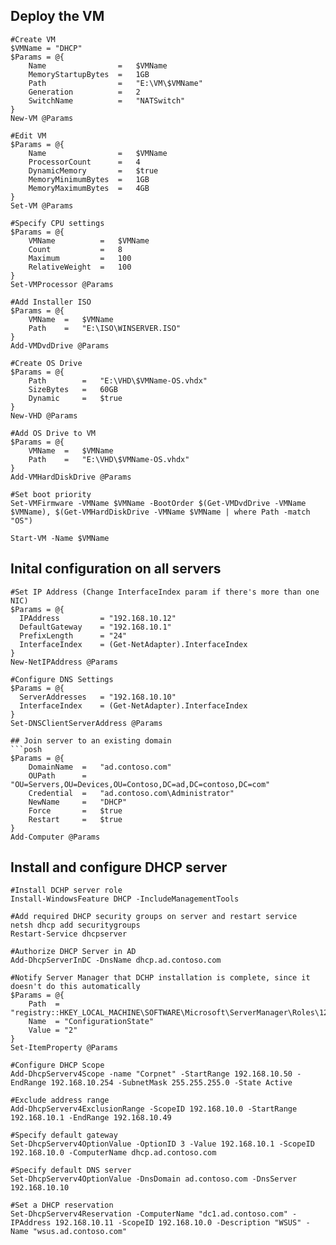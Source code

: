 ## Deploy the VM
```posh
#Create VM
$VMName = "DHCP"
$Params = @{
	Name				=	$VMName
	MemoryStartupBytes	=	1GB
	Path				=	"E:\VM\$VMName"
	Generation			=	2
	SwitchName			=	"NATSwitch"
}
New-VM @Params

#Edit VM
$Params = @{
	Name				=	$VMName
	ProcessorCount		=	4
	DynamicMemory		=	$true
	MemoryMinimumBytes	=	1GB
	MemoryMaximumBytes	=	4GB
}
Set-VM @Params

#Specify CPU settings
$Params = @{
	VMName			=	$VMName
	Count			=	8
	Maximum			=	100
	RelativeWeight	=	100
}
Set-VMProcessor @Params

#Add Installer ISO
$Params = @{
	VMName	=	$VMName
	Path	=	"E:\ISO\WINSERVER.ISO"
}
Add-VMDvdDrive @Params

#Create OS Drive
$Params = @{
	Path		=	"E:\VHD\$VMName-OS.vhdx"
	SizeBytes	=	60GB
	Dynamic		=	$true
}
New-VHD @Params

#Add OS Drive to VM
$Params = @{
	VMName	=	$VMName
	Path	=	"E:\VHD\$VMName-OS.vhdx"
}
Add-VMHardDiskDrive @Params

#Set boot priority
Set-VMFirmware -VMName $VMName -BootOrder $(Get-VMDvdDrive -VMName $VMName), $(Get-VMHardDiskDrive -VMName $VMName | where Path -match "OS")

Start-VM -Name $VMName
``` 

## Inital configuration on all servers
```posh
#Set IP Address (Change InterfaceIndex param if there's more than one NIC)
$Params = @{
  IPAddress         = "192.168.10.12"
  DefaultGateway    = "192.168.10.1"
  PrefixLength      = "24"
  InterfaceIndex    = (Get-NetAdapter).InterfaceIndex
}
New-NetIPAddress @Params

#Configure DNS Settings
$Params = @{
  ServerAddresses   = "192.168.10.10"
  InterfaceIndex    = (Get-NetAdapter).InterfaceIndex
}
Set-DNSClientServerAddress @Params

## Join server to an existing domain
```posh
$Params = @{
	DomainName	=	"ad.contoso.com"
	OUPath		=	"OU=Servers,OU=Devices,OU=Contoso,DC=ad,DC=contoso,DC=com"
	Credential	=	"ad.contoso.com\Administrator"
	NewName		=	"DHCP"
	Force		=	$true
	Restart		=	$true
}
Add-Computer @Params
```

## Install and configure DHCP server
```posh
#Install DCHP server role
Install-WindowsFeature DHCP -IncludeManagementTools

#Add required DHCP security groups on server and restart service
netsh dhcp add securitygroups
Restart-Service dhcpserver

#Authorize DHCP Server in AD
Add-DhcpServerInDC -DnsName dhcp.ad.contoso.com

#Notify Server Manager that DCHP installation is complete, since it doesn't do this automatically
$Params = @{
    Path  = "registry::HKEY_LOCAL_MACHINE\SOFTWARE\Microsoft\ServerManager\Roles\12"
    Name  = "ConfigurationState"
    Value = "2"
}
Set-ItemProperty @Params

#Configure DHCP Scope
Add-DhcpServerv4Scope -name "Corpnet" -StartRange 192.168.10.50 -EndRange 192.168.10.254 -SubnetMask 255.255.255.0 -State Active

#Exclude address range
Add-DhcpServerv4ExclusionRange -ScopeID 192.168.10.0 -StartRange 192.168.10.1 -EndRange 192.168.10.49

#Specify default gateway 
Set-DhcpServerv4OptionValue -OptionID 3 -Value 192.168.10.1 -ScopeID 192.168.10.0 -ComputerName dhcp.ad.contoso.com

#Specify default DNS server
Set-DhcpServerv4OptionValue -DnsDomain ad.contoso.com -DnsServer 192.168.10.10

#Set a DHCP reservation
Set-DhcpServerv4Reservation -ComputerName "dc1.ad.contoso.com" -IPAddress 192.168.10.11 -ScopeID 192.168.10.0 -Description "WSUS" -Name "wsus.ad.contoso.com"
```